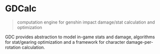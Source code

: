 # GDCalc
> computation engine for genshin impact damage/stat calculation and optimization

GDC provides abstraction to model in-game stats and damage, algorithms for stat/gearing optimization and a framework for character damage-per-rotation calculation.

